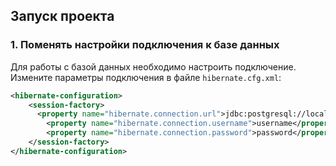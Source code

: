 ## Запуск проекта

### 1. Поменять настройки подключения к базе данных

Для работы с базой данных необходимо настроить подключение. Измените параметры подключения в файле `hibernate.cfg.xml`:

```xml
<hibernate-configuration>
    <session-factory>
      <property name="hibernate.connection.url">jdbc:postgresql://localhost:5432/hibernate</property>
        <property name="hibernate.connection.username">username</property>
        <property name="hibernate.connection.password">password</property>
    </session-factory>
</hibernate-configuration>
